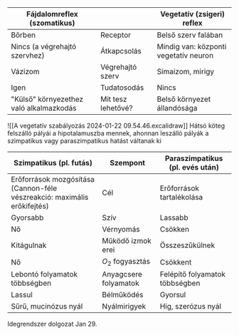 
| Fájdalomreflex (szomatikus) |  | Vegetatív (zsigeri) reflex |
| ---- | ---- | ---- |
| Bőrben | Receptor | Belső szerv falában |
| Nincs (a végrehajtó szervhez) | Átkapcsolás | Mindig van: központi vegetatív neuron |
| Vázizom | Végrehajtó szerv | Simaizom, mirigy |
| Igen | Tudatosodás | Nincs |
| "Külső" környezethez való alkalmazkodás | Mit tesz lehetővé? | Belső környezet állandósága |
![[A vegetatív szabályozás 2024-01-22 09.54.46.excalidraw]]
Hátsó köteg felszálló pályái a hipotalamuszba mennek, ahonnan leszálló pályák a szimpatikus vagy paraszimpatikus hatást váltanak ki

| Szimpatikus (pl. futás) | Szempont | Paraszimpatikus (pl. evés után) |
| ---- | ---- | ---- |
| Erőforrások mozgósítása (Cannon-féle vészreakció: maximális erőkifejtés) | Cél | Erőforrások tartalékolása |
| Gyorsabb | Szív | Lassabb |
| Nő | Vérnyomás | Csökken |
| Kitágulnak | Működő izmok erei | Összeszűkülnek |
| Nő | $O_2$ fogyasztás | Csökkent |
| Lebontó folyamatok többségben | Anyagcsere folyamatok | Felépítő folyamatok többségben |
| Lassul | Bélműködés | Gyorsul |
| Sűrű, mucinózus nyál | Nyálmirigyek | Híg, szerózus nyál |

Idegrendszer dolgozat Jan 29.